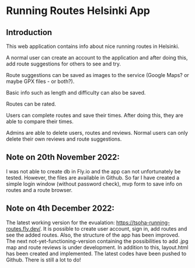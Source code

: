 # Running Routes Helsinki App

## Introduction

This web application contains info about nice running routes in Helsinki.

A normal user can create an account to the application and after doing this, add route suggestions for others to see and try.

Route suggestions can be saved as images to the service (Google Maps? or maybe GPX files - or both?).

Basic info such as length and difficulty can also be saved.

Routes can be rated.

Users can complete routes and save their times. After doing this, they are able to compare their times.

Admins are able to delete users, routes and reviews. Normal users can only delete their own reviews and route suggestions.

## Note on 20th November 2022:

I was not able to create db in Fly.io and the app can not unfortunately be tested. However, the files are available in Github. So far I have created a simple login window (without password check), mvp form to save info on routes and a route browser.

## Note on 4th December 2022:

The latest working version for the evualation: https://tsoha-running-routes.fly.dev/. It is possible to create user account, sign in, add routes and see the added routes. Also, the structure of the app has been improved. The next not-yet-functioning-version containing the possibilities to add .jpg map and route reviews is under development. In addition to this, layout.html has been created and implemented. The latest codes have been pushed to Github. There is still a lot to do! 

